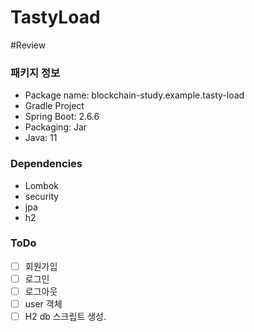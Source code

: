 # TastyLoad
#Review
### 패키지 정보
- Package name: blockchain-study.example.tasty-load
- Gradle Project
- Spring Boot: 2.6.6
- Packaging: Jar
- Java: 11

### Dependencies
- Lombok
- security
- jpa
- h2


### ToDo
- [ ] 회원가입
- [ ] 로그인
- [ ] 로그아웃
- [ ] user 객체
- [ ] H2 db 스크립트 생성.
